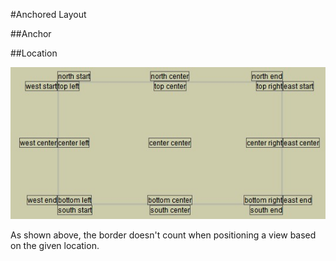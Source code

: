#Anchored Layout

##Anchor

##Location

![Location](location.jpg?raw=true)

As shown above, the border doesn't count when positioning a view based on the given location.
